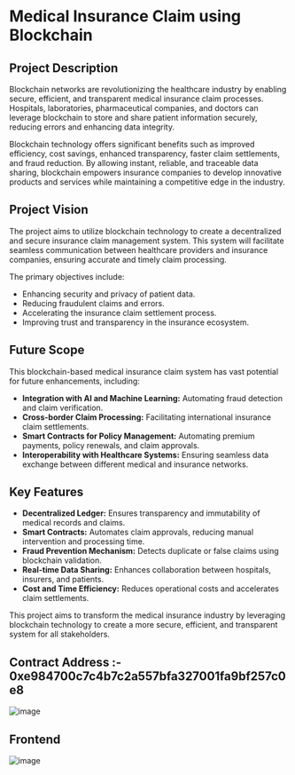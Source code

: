 # Medical Insurance Claim using Blockchain

## Project Description
Blockchain networks are revolutionizing the healthcare industry by enabling secure, efficient, and transparent medical insurance claim processes. Hospitals, laboratories, pharmaceutical companies, and doctors can leverage blockchain to store and share patient information securely, reducing errors and enhancing data integrity.

Blockchain technology offers significant benefits such as improved efficiency, cost savings, enhanced transparency, faster claim settlements, and fraud reduction. By allowing instant, reliable, and traceable data sharing, blockchain empowers insurance companies to develop innovative products and services while maintaining a competitive edge in the industry.

## Project Vision
The project aims to utilize blockchain technology to create a decentralized and secure insurance claim management system. This system will facilitate seamless communication between healthcare providers and insurance companies, ensuring accurate and timely claim processing.

The primary objectives include:
- Enhancing security and privacy of patient data.
- Reducing fraudulent claims and errors.
- Accelerating the insurance claim settlement process.
- Improving trust and transparency in the insurance ecosystem.

## Future Scope
This blockchain-based medical insurance claim system has vast potential for future enhancements, including:
- **Integration with AI and Machine Learning:** Automating fraud detection and claim verification.
- **Cross-border Claim Processing:** Facilitating international insurance claim settlements.
- **Smart Contracts for Policy Management:** Automating premium payments, policy renewals, and claim approvals.
- **Interoperability with Healthcare Systems:** Ensuring seamless data exchange between different medical and insurance networks.

## Key Features
- **Decentralized Ledger:** Ensures transparency and immutability of medical records and claims.
- **Smart Contracts:** Automates claim approvals, reducing manual intervention and processing time.
- **Fraud Prevention Mechanism:** Detects duplicate or false claims using blockchain validation.
- **Real-time Data Sharing:** Enhances collaboration between hospitals, insurers, and patients.
- **Cost and Time Efficiency:** Reduces operational costs and accelerates claim settlements.

This project aims to transform the medical insurance industry by leveraging blockchain technology to create a more secure, efficient, and transparent system for all stakeholders.

## Contract Address :- 0xe984700c7c4b7c2a557bfa327001fa9bf257c0e8
![image](https://github.com/user-attachments/assets/dd8b5763-fdfa-4f2c-8137-ba1a3d621610)
## Frontend 
![image](https://github.com/user-attachments/assets/f017517b-d145-429f-bfaf-85288c89c614)
